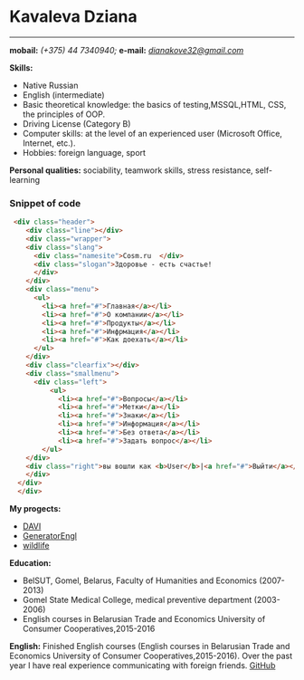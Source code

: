 # Kavaleva Dziana
-------------------------------------------------------------------------------------
**mobail:** *(+375) 44 7340940;* **e-mail:** *<dianakove32@gmail.com>*

**Skills:**
+ Native Russian
+ English (intermediate)
+ Basic theoretical knowledge: the basics of testing,MSSQL,HTML, CSS, the principles of OOP.
+ Driving License (Category B)
+ Computer skills: at the level of an experienced user (Microsoft Office, Internet, etc.).
+ Hobbies: foreign language, sport

**Personal qualities:** 
sociability, teamwork skills, stress resistance, self-learning

### Snippet of code
```html
 <div class="header">
    <div class="line"></div>
    <div class="wrapper">
    <div class="slang">
      <div class="namesite">Cosm.ru  </div>
      <div class="slogan">Здоровье - есть счастье!
      </div>
    </div>
    <div class="menu">
      <ul>
        <li><a href="#">Главная</a></li>
        <li><a href="#">О компании</a></li>
        <li><a href="#">Продукты</a></li>
        <li><a href="#">Инфрмация</a></li>
        <li><a href="#">Как доехать</a></li>
      </ul>
    </div>
    <div class="clearfix"></div>
    <div class="smallmenu">
      <div class="left">
          <ul>
            <li><a href="#">Вопросы</a></li>
            <li><a href="#">Метки</a></li>
            <li><a href="#">Знаки</a></li>
            <li><a href="#">Информация</a></li>
            <li><a href="#">Без ответа</a></li>
            <li><a href="#">Задать вопрос</a></li>
        </ul>
    </div>
    <div class="right">вы вошли как <b>User</b>|<a href="#">Выйти</a></div>
    </div>
  </div>
  </div>
```
 **My progects:**
 - [DAVI](https://dianakove32.github.io/DAVI/)
 - [GeneratorEngl](https://dianakove32.github.io/GeneratorEngl/)
 - [wildlife](https://dianakove32.github.io/wildlife/index.html)

**Education:**    
- BelSUT, Gomel, Belarus, Faculty of Humanities and Economics  (2007- 2013)
- Gomel State Medical College, medical preventive department  (2003-2006)
-  English courses in Belarusian Trade and Economics University of  Consumer Cooperatives,2015-2016

**English:**
Finished English courses (English courses in Belarusian Trade and Economics University of  Consumer Cooperatives,2015-2016). Over the past year I have real experience communicating with foreign friends.
 [GitHub](https://github.com/dianakove32)